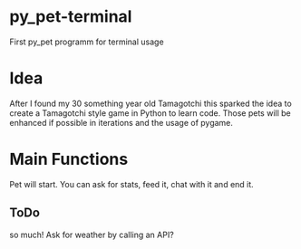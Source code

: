 # py_pet-terminal
First py_pet programm for terminal usage

# Idea
After I found my 30 something year old Tamagotchi this sparked the idea to create a Tamagotchi style game in Python to learn code.
Those pets will be enhanced if possible in iterations and the usage of pygame.

# Main Functions
Pet will start. You can ask for stats, feed it, chat with it and end it.
## ToDo
so much!
Ask for weather by calling an API?
